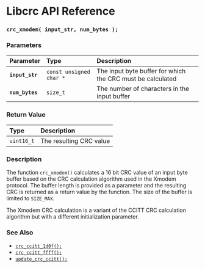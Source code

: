 # Libcrc API Reference

### `crc_xmodem( input_str, num_bytes );`

### Parameters

| Parameter | Type | Description |
| :--- | :--- | :--- |
|**`input_str`**|`const unsigned char *`|The input byte buffer for which the CRC must be calculated|
|**`num_bytes`**|`size_t`|The number of characters in the input buffer|

### Return Value

| Type | Description |
| :--- | :--- |
|`uint16_t`|The resulting CRC value|

### Description

The function `crc_xmodem()` calculates a 16 bit CRC value of an input byte buffer based on the
CRC calculation algorithm used in the Xmodem protocol.
The buffer length is provided as a parameter and the resulting CRC is returned
as a return value by the function. The size of the buffer is limited to `SIZE_MAX`.

The Xmodem CRC calculation is a variant of the CCITT CRC calculation algorithm but
with a different initialization parameter.

### See Also

* [`crc_ccitt_1d0f();`](crc_ccitt_1d0f.md)
* [`crc_ccitt_ffff();`](crc_ccitt_ffff.md)
* [`update_crc_ccitt();`](update_crc_ccitt.md)
